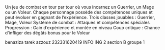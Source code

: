 Un jeu de combat en tour par tour où vous incarnez un Guerrier, un Mage ou un Voleur. Chaque personnage possède des compétences uniques et peut évoluer en gagnant de l’expérience.
Trois classes jouables : Guerrier, Mage, Voleur
Système de combat : Attaques et compétences spéciales
Progression : Gain d’expérience et montée en niveau
Coup critique : Chance d’infliger des dégâts bonus pour le Voleur

benaziza tarek azzouz 232331620419 INFO ING 2 section B groupe 1